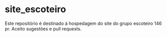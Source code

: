 # site_escoteiro

Este repositório é destinado à hospedagem do site do grupo escoteiro 146 pr. Aceito sugestões e pull requests.